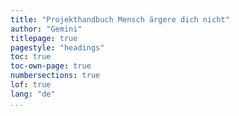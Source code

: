 ```yaml
---
title: "Projekthandbuch Mensch ärgere dich nicht"
author: "Gemini"
titlepage: true
pagestyle: "headings"
toc: true
toc-own-page: true
numbersections: true
lof: true
lang: "de"
...
```

